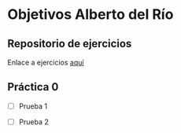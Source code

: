 # Objetivos Alberto del Río

## Repositorio de ejercicios
Enlace a ejercicios [aquí](https://github.com/berbus/ejerciciosIV/blob/master/README.md)

## Práctica 0
- [ ] Prueba 1
- [ ] Prueba 2


